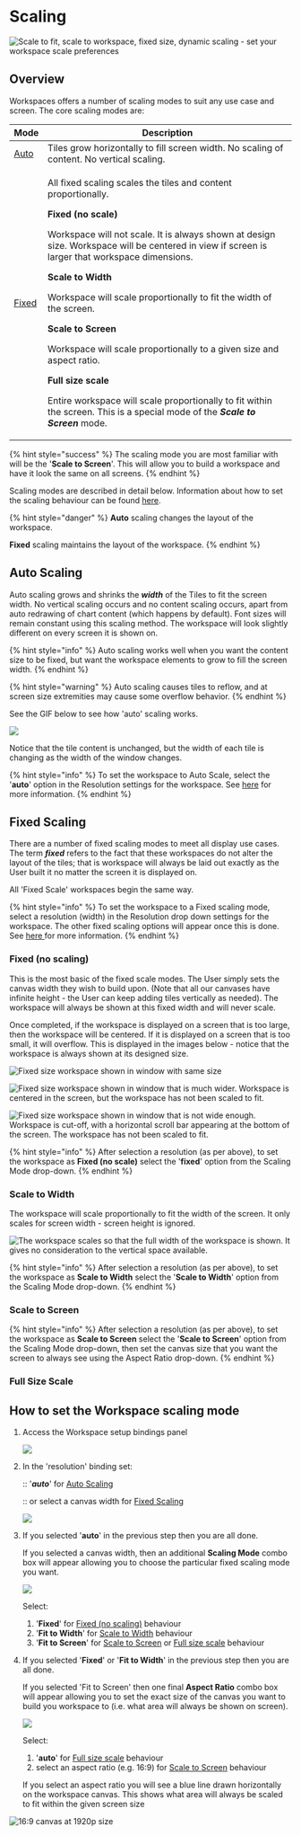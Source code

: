 # Scaling

![Scale to fit, scale to workspace, fixed size, dynamic scaling - set your workspace scale preferences](<../../.gitbook/assets/image (47) (1) (1).png>)

## Overview

Workspaces offers a number of scaling modes to suit any use case and screen. The core scaling modes are:

| Mode                      | Description                                                                                                                                                                                                                                                                                                                                                                                                                                                                                                                                                                                                                                                                                                                                         |
| ------------------------- | --------------------------------------------------------------------------------------------------------------------------------------------------------------------------------------------------------------------------------------------------------------------------------------------------------------------------------------------------------------------------------------------------------------------------------------------------------------------------------------------------------------------------------------------------------------------------------------------------------------------------------------------------------------------------------------------------------------------------------------------------- |
| [Auto](./#auto-scaling)   | Tiles grow horizontally to fill screen width. No scaling of content. No vertical scaling.                                                                                                                                                                                                                                                                                                                                                                                                                                                                                                                                                                                                                                                           |
| [Fixed](./#fixed-scaling) | <p>All fixed scaling scales the tiles and content proportionally.</p><p><strong></strong></p><p><strong>Fixed (no scale)</strong></p><p>Workspace will not scale. It is always shown at design size. Workspace will be centered in view if screen is larger that workspace dimensions.</p><p></p><p><strong>Scale to Width</strong></p><p>Workspace will scale proportionally to fit the width of the screen. </p><p></p><p><strong>Scale to Screen</strong></p><p>Workspace will scale proportionally to a given size and aspect ratio.</p><p></p><p><strong>Full size scale</strong></p><p>Entire workspace will scale proportionally to fit within the screen. This is a special mode of the <em><strong>Scale to Screen</strong></em> mode.</p> |

{% hint style="success" %}
The scaling mode you are most familiar with will be the '**Scale to Screen**'. This will allow you to build a workspace and have it look the same on all screens.
{% endhint %}

Scaling modes are described in detail below. Information about how to set the scaling behaviour can be found [here](settings.md).&#x20;

{% hint style="danger" %}
**Auto** scaling changes the layout of the workspace.

**Fixed** scaling maintains the layout of the workspace.
{% endhint %}

## Auto Scaling

Auto scaling grows and shrinks the _**width**_ of the Tiles to fit the screen width. No vertical scaling occurs and no content scaling occurs, apart from auto redrawing of chart content (which happens by default). Font sizes will remain constant using this scaling method. The workspace will look slightly different on every screen it is shown on.

{% hint style="info" %}
Auto scaling works well when you want the content size to be fixed, but want the workspace elements to grow to fill the screen width.
{% endhint %}

{% hint style="warning" %}
Auto scaling causes tiles to reflow, and at screen size extremities may cause some overflow behavior.&#x20;
{% endhint %}

See the GIF below to see how 'auto' scaling works.

![](../../.gitbook/assets/scaling\_auto.webp)

Notice that the tile content is unchanged, but the width of each tile is changing as the width of the window changes.

{% hint style="info" %}
To set the workspace to Auto Scale, select the '**auto**' option in the Resolution settings for the workspace. See [here](./#undefined) for more information.
{% endhint %}

## Fixed Scaling

There are a number of fixed scaling modes to meet all display use cases. The term _**fixed**_ refers to the fact that these workspaces do not alter the layout of the tiles; that is workspace will always be laid out exactly as the User built it no matter the screen it is displayed on.&#x20;

All 'Fixed Scale' workspaces begin the same way.

{% hint style="info" %}
To set the workspace to a Fixed scaling mode, select a resolution (width) in the Resolution drop down settings for the workspace. The other fixed scaling options will appear once this is done. See [here ](./#undefined)for more information.
{% endhint %}

### Fixed (no scaling)

This is the most basic of the fixed scale modes. The User simply sets the canvas width they wish to build upon. (Note that all our canvases have infinite height - the User can keep adding tiles vertically as needed). The workspace will always be shown at this fixed width and will never scale.

Once completed, if the workspace is displayed on a screen that is too large, then the workspace will be centered. If it is displayed on a screen that is too small, it will overflow. This is displayed in the images below - notice that the workspace is always shown at its designed size.

![Fixed size workspace shown in window with same size](<../../.gitbook/assets/image (34).png>)

![Fixed size workspace shown in window that is much wider. Workspace is centered in the screen, but the workspace has not been scaled to fit.](<../../.gitbook/assets/image (36).png>)

![Fixed size workspace shown in window that is not wide enough. Workspace is cut-off, with a horizontal scroll bar appearing at the bottom of the screen. The workspace has not been scaled to fit.](<../../.gitbook/assets/image (47) (1).png>)

{% hint style="info" %}
After selection a resolution (as per above), to set the workspace as **Fixed (no scale)** select the '**fixed**' option from the Scaling Mode drop-down.
{% endhint %}

### Scale to Width

The workspace will scale proportionally to fit the width of the screen. It only scales for screen width - screen height is ignored.

![The workspace scales so that the full width of the workspace is shown. It gives no consideration to the vertical space available. ](../../.gitbook/assets/scaling\_width.webp)

{% hint style="info" %}
After selection a resolution (as per above), to set the workspace as **Scale to Width** select the '**Scale to Width**' option from the Scaling Mode drop-down.
{% endhint %}

### Scale to Screen

{% hint style="info" %}
After selection a resolution (as per above), to set the workspace as **Scale to Screen** select the '**Scale to Screen**' option from the Scaling Mode drop-down, then set the canvas size that you want the screen to always see using the Aspect Ratio drop-down.
{% endhint %}

### Full Size Scale

## How to set the Workspace scaling mode

1.  Access the Workspace setup bindings panel

    ![](<../../.gitbook/assets/image (41).png>)


2.  In the 'resolution' binding set:

    :: '_**auto**_' for [Auto Scaling](./#auto-scaling)

    :: or select a canvas width for [Fixed Scaling](./#fixed-scaling)

    ![](<../../.gitbook/assets/image (40).png>)


3.  If you selected '**auto**' in the previous step then you are all done.

    If you selected a canvas width, then an additional **Scaling Mode** combo box will appear allowing you to choose the particular fixed scaling mode you want.

    ![](<../../.gitbook/assets/image (48).png>)



    Select:

    1. '**Fixed**' for [Fixed (no scaling)](./#fixed-no-scaling) behaviour
    2. '**Fit to Width**' for [Scale to Width](./#scale-to-width) behaviour
    3.  '**Fit to Screen**' for [Scale to Screen](./#scale-to-screen) or [Full size scale](./#full-size-scale) behaviour


4.  If you selected '**Fixed**' or '**Fit to Width**' in the previous step then you are all done.

    If you selected 'Fit to Screen' then one final **Aspect Ratio** combo box will appear allowing you to set the exact size of the canvas you want to build you workspace to (i.e. what area will always be shown on screen).

    ![](<../../.gitbook/assets/image (47).png>)



    Select:

    1. '**auto**' for [Full size scale](./#full-size-scale) behaviour
    2. select an aspect ratio (e.g. 16:9) for [Scale to Screen](./#scale-to-screen) behaviour



    If you select an aspect ratio you will see a blue line drawn horizontally on the workspace canvas. This shows what area will always be scaled to fit within the given screen size

![16:9 canvas at 1920p size](<../../.gitbook/assets/image (38).png>)



